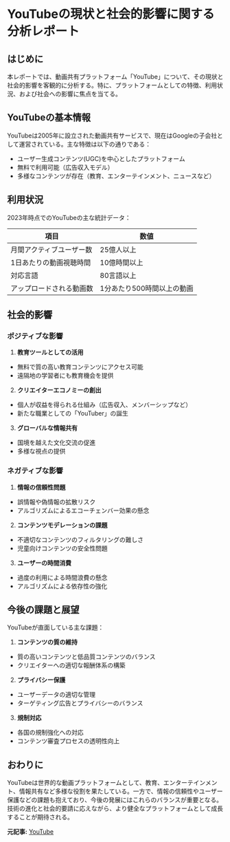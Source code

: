 # YouTubeの現状と社会的影響に関する分析レポート

## はじめに

本レポートでは、動画共有プラットフォーム「YouTube」について、その現状と社会的影響を客観的に分析する。特に、プラットフォームとしての特徴、利用状況、および社会への影響に焦点を当てる。

## YouTubeの基本情報

YouTubeは2005年に設立された動画共有サービスで、現在はGoogleの子会社として運営されている。主な特徴は以下の通りである：

- ユーザー生成コンテンツ(UGC)を中心としたプラットフォーム
- 無料で利用可能（広告収入モデル）
- 多様なコンテンツが存在（教育、エンターテインメント、ニュースなど）

## 利用状況

2023年時点でのYouTubeの主な統計データ：

| 項目 | 数値 |
|------|------|
| 月間アクティブユーザー数 | 25億人以上 |
| 1日あたりの動画視聴時間 | 10億時間以上 |
| 対応言語 | 80言語以上 |
| アップロードされる動画数 | 1分あたり500時間以上の動画 |

## 社会的影響

### ポジティブな影響

1. **教育ツールとしての活用**
 - 無料で質の高い教育コンテンツにアクセス可能
 - 遠隔地の学習者にも教育機会を提供

2. **クリエイターエコノミーの創出**
 - 個人が収益を得られる仕組み（広告収入、メンバーシップなど）
 - 新たな職業としての「YouTuber」の誕生

3. **グローバルな情報共有**
 - 国境を越えた文化交流の促進
 - 多様な視点の提供

### ネガティブな影響

1. **情報の信頼性問題**
 - 誤情報や偽情報の拡散リスク
 - アルゴリズムによるエコーチェンバー効果の懸念

2. **コンテンツモデレーションの課題**
 - 不適切なコンテンツのフィルタリングの難しさ
 - 児童向けコンテンツの安全性問題

3. **ユーザーの時間消費**
 - 過度の利用による時間浪費の懸念
 - アルゴリズムによる依存性の強化

## 今後の課題と展望

YouTubeが直面している主な課題：

1. **コンテンツの質の維持**
 - 質の高いコンテンツと低品質コンテンツのバランス
 - クリエイターへの適切な報酬体系の構築

2. **プライバシー保護**
 - ユーザーデータの適切な管理
 - ターゲティング広告とプライバシーのバランス

3. **規制対応**
 - 各国の規制強化への対応
 - コンテンツ審査プロセスの透明性向上

## おわりに

YouTubeは世界的な動画プラットフォームとして、教育、エンターテインメント、情報共有など多様な役割を果たしている。一方で、情報の信頼性やユーザー保護などの課題も抱えており、今後の発展にはこれらのバランスが重要となる。技術の進化と社会的要請に応えながら、より健全なプラットフォームとして成長することが期待される。

**元記事:** [YouTube](https://www.youtube.com/watch?v=blh5nOVft8o)